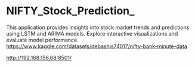 # NIFTY_Stock_Prediction_
 This application provides insights into stock market trends and predictions using LSTM and ARIMA models. Explore interactive visualizations and evaluate model performance.
https://www.kaggle.com/datasets/debashis74017/nifty-bank-minute-data

http://192.168.156.68:8501/
